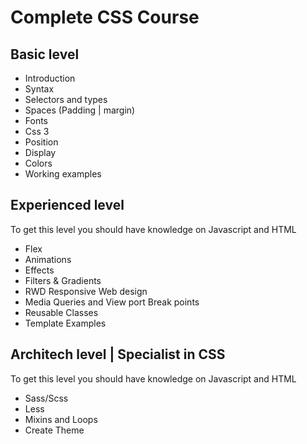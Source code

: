 # Complete CSS Course


## Basic level
<ul>
  <li>Introduction</li>
  <li>Syntax</li>
  <li>Selectors and types</li>
  <li>Spaces (Padding | margin)</li>
  <li>Fonts</li>
  <li>Css 3</li>
  <li>Position</li>
  <li>Display</li>
  <li>Colors</li>
  <li>Working examples</li>
</ul>

## Experienced level 

To get this level you should have knowledge on Javascript and HTML

<ul>
  <li>Flex</li>
  <li>Animations</li>
  <li>Effects</li>
  <li>Filters & Gradients</li>
  <li>RWD Responsive Web design</li>
  <li>Media Queries and View port Break points</li>
  <li>Reusable Classes</li>
  <li>Template Examples</li>
 </ul>
 
## Architech level | Specialist in CSS

To get this level you should have knowledge on Javascript and HTML
<ul>
  <li>Sass/Scss</li>
  <li>Less</li>
  <li>Mixins and Loops</li>
  <li>Create Theme</li>
 </ul>

